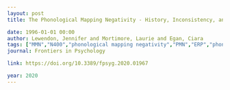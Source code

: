```yaml
---
layout: post
title: The Phonological Mapping Negativity - History, Inconsistency, and Future Direction

date: 1996-01-01 00:00
author: Lewendon, Jennifer and Mortimore, Laurie and Egan, Ciara
tags: ["MMN","N400","phonological mapping negativity","PMN","ERP","phonology","semantic integration"]
journal: Frontiers in Psychology

link: https://doi.org/10.3389/fpsyg.2020.01967

year: 2020
---
```



